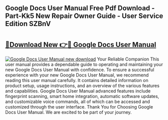 ## Google Docs User Manual Free Pdf Download - Part-Kk5 New Repair Owner Guide - User Service Edition SZBnV

# <h2><a href="http://bc35985.oget.top/?id=Google+Docs+User+Manual">🔗Download New 👉🔴 Google Docs User Manual</a></h2>

[![Google Docs User Manual new download](https://i.imgur.com/5g1atiW.png)](http://bc35985.oget.top/?id=Google+Docs+User+Manual)
Your Reliable Companion This user manual provides a dependable guide to operating and maintaining your new Google Docs User Manual with confidence. To ensure a successful experience with your new Google Docs User Manual, we recommend reading this user manual carefully. It contains detailed information on product setup, usage instructions, and an overview of the various features and capabilities. Google Docs User Manual advanced features include fingerprint scanning, smart home integration, automatic software updates, and customizable voice commands, all of which can be accessed and customized through the user interface. Thank You for Choosing Google Docs User Manual. We are excited to be part of your journey.
